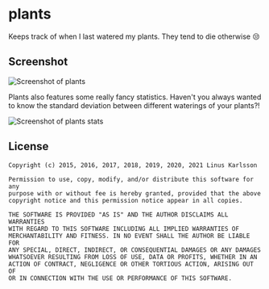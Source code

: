 plants
======

Keeps track of when I last watered my plants. They tend to die otherwise :unamused:

## Screenshot
![Screenshot of plants](/../screenshots/screenshot_relevant.png?raw=true "Web interface")

Plants also features some really fancy statistics. Haven't you always wanted to know the standard
deviation between different waterings of your plants?!

![Screenshot of plants stats](/../screenshots/screenshot_stats.png?raw=true "Stats interface")

## License

```
Copyright (c) 2015, 2016, 2017, 2018, 2019, 2020, 2021 Linus Karlsson

Permission to use, copy, modify, and/or distribute this software for any
purpose with or without fee is hereby granted, provided that the above
copyright notice and this permission notice appear in all copies.

THE SOFTWARE IS PROVIDED "AS IS" AND THE AUTHOR DISCLAIMS ALL WARRANTIES
WITH REGARD TO THIS SOFTWARE INCLUDING ALL IMPLIED WARRANTIES OF
MERCHANTABILITY AND FITNESS. IN NO EVENT SHALL THE AUTHOR BE LIABLE FOR
ANY SPECIAL, DIRECT, INDIRECT, OR CONSEQUENTIAL DAMAGES OR ANY DAMAGES
WHATSOEVER RESULTING FROM LOSS OF USE, DATA OR PROFITS, WHETHER IN AN
ACTION OF CONTRACT, NEGLIGENCE OR OTHER TORTIOUS ACTION, ARISING OUT OF
OR IN CONNECTION WITH THE USE OR PERFORMANCE OF THIS SOFTWARE.

```
